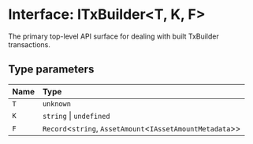 # Interface: ITxBuilder<T, K, F\>

The primary top-level API surface for dealing with built TxBuilder transactions.

## Type parameters

| Name | Type |
| :------ | :------ |
| `T` | `unknown` |
| `K` | `string` \| `undefined` |
| `F` | `Record`<`string`, `AssetAmount`<`IAssetAmountMetadata`\>\> |
